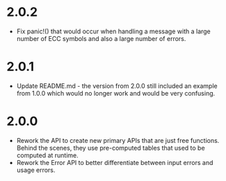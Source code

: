 2.0.2
=====

* Fix panic!() that would occur when handling a message with a large
  number of ECC symbols and also a large number of errors.

2.0.1
=====

* Update README.md - the version from 2.0.0 still included an example from
  1.0.0 which would no longer work and would be very confusing.

2.0.0
=====

* Rework the API to create new primary APIs that are just free functions.
  Behind the scenes, they use pre-computed tables that used to be computed
  at runtime.
* Rework the Error API to better differentiate between input errors and usage
  errors.

